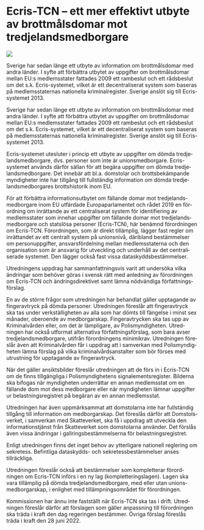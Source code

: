 # Ecris-TCN – ett mer effektivt utbyte av brottmålsdomar mot tredjelandsmedborgare

![](/contentassets/9025effae5e84e4883ea4ceb8252f182/sou-2021-20-omslag.jpg?width=150&quality=85)

Sverige har sedan länge ett utbyte av informa­tion om brott­måls­domar med andra länder. I syfte att förbättra utbytet av upp­gifter om brott­måls­domar mellan EU:s med­lems­stater fattades 2009 ett ram­beslut och ett råds­beslut om det s.k. Ecris-systemet, vilket är ett decentra­liserat system som base­ras på med­lems­staternas natio­nella kriminal­register. Sverige anslöt sig till Ecris-systemet 2013.

Sverige har sedan länge ett utbyte av informa­tion om brott­måls­domar med andra länder. I syfte att förbättra utbytet av upp­gifter om brott­måls­domar mellan EU:s med­lems­stater fattades 2009 ett ram­beslut och ett råds­beslut om det s.k. Ecris-systemet, vilket är ett decentra­liserat system som base­ras på med­lems­staternas natio­nella kriminal­register. Sverige anslöt sig till Ecris-systemet 2013.

Ecris-systemet utesluter i princip ett utbyte av upp­gifter om dömda tredje­lands­med­borgare, dvs. personer som inte är unions­med­borgare. Ecris-systemet används därför sällan för att begära upp­gifter om dömda tredje­lands­med­borgare. Det inne­bär att bl.a. dom­stolar och brotts­bekäm­pande myndig­heter inte har till­gång till full­ständig infor­mation om dömda tredje­lands­med­bor­gares brotts­historik inom EU.

För att förbättra infor­ma­tions­utbytet om fällande domar mot tredje­lands­med­borgare inom EU utfär­dade Europa­parla­mentet och rådet 2019 en för­ordning om inrät­tande av ett centra­liserat system för identi­fiering av medlems­stater som inne­har upp­gifter om fällande domar mot tredje­lands­med­borgare och stats­lösa personer (Ecris-TCN), här benämnd för­ord­ningen om Ecris-TCN. Förord­ningen, som är direkt tillämplig, lägger fast regler om inrät­tandet av ett centralt system på unions­nivå, däribland bestäm­melser om person­upp­gifter, ansvars­för­del­ning mellan med­lems­staterna och den organisa­tion som är ansvarig för utveck­ling och under­håll av det centra­li­serade systemet. Den lägger också fast vissa data­skydds­bestäm­melser.

Utredningens uppdrag har sam­man­fatt­nings­vis varit att under­söka vilka änd­ringar som behöver göras i svensk rätt med anled­ning av för­ord­ningen om Ecris-TCN och ändrings­direk­tivet samt lämna nöd­vän­diga författ­nings­förslag.

En av de större frågor som utred­ningen har behandlat gäller upp­tagande av finger­avtryck på dömda personer. Utred­ningen före­slår att finger­avtryck ska tas under verk­ställig­heten av alla som har dömts till fängelse i minst sex månader, obero­ende av med­borgar­skap. Finger­avtrycken ska tas upp av Kriminal­vården eller, om det är lämp­ligare, av Polis­myndig­heten. Utred­ningen har också utfor­mat alterna­tiva för­fatt­nings­för­slag, som bara avser tredje­lands­med­borgare, utifrån förord­ningens minimi­krav. Utred­ningen före­slår även att Kriminal­vården får i upp­drag att i sam­verkan med Polis­myndig­heten lämna förslag på vilka kriminal­vårds­anstalter som bör förses med utrust­ning för upp­tagande av finger­avtryck.

När det gäller ansikts­bilder före­slår utred­ningen att de förs in i Ecris-TCN om de finns till­gäng­liga i Polis­myndig­hetens signale­ments­register. Bilderna ska bifogas när myndig­heten under­rättar en annan medlems­stat om en fällande dom mot dess med­borgare eller när myndig­heten lämnar upp­gifter ur belast­nings­registret på begäran av en annan medlems­stat.

Utred­ningen har även upp­märk­sammat att dom­stolarna inte har full­ständig till­gång till informa­tion om med­borgar­skap. Det före­slås därför att Dom­stols­verket, i sam­verkan med Skatte­verket, ska få i upp­drag att utveckla den informa­tions­tjänst från Skatte­verket som dom­stolarna använ­der. Det förslås även vissa ändringar i gallrings­bestäm­melserna för belastnings­registret.

Enligt utred­ningen finns det inget behov av ytter­ligare nationell reglering om sekretess. Befint­liga data­skydds- och sekretess­bestäm­melser anses tillräck­liga.

Utredningen föreslår också att bestäm­­melser som kom­plet­­terar förord­­ningen om Ecris-TCN införs i en ny lag (kom­plet­­terings­­lagen). Lagen ska vara tillämp­lig på dömda tredje­lands­med­borgare, med eller utan unions­medborgar­skap, i enlighet med tillämp­nings­området för förord­ningen.

Kommissionen har ännu inte fastställt när Ecris-TCN ska tas i drift. Utred­ningen föreslår därför att förslagen som gäller anpass­ning till förord­ningen ska träda i kraft den dag regeringen bestämmer. Övriga förslag föreslås träda i kraft den 28 juni 2022.
